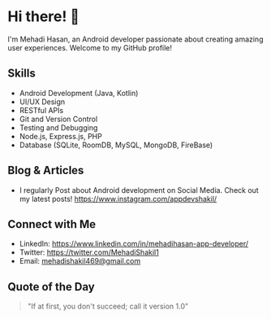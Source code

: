 <!-- Introduction and profile informations -->
# Hi there! 👋
I'm Mehadi Hasan, an Android developer passionate about creating amazing user experiences. Welcome to my GitHub profile!


<!-- skills -->
## Skills
- Android Development (Java, Kotlin)
- UI/UX Design
- RESTful APIs
- Git and Version Control
- Testing and Debugging
- Node.js, Express.js, PHP
- Database (SQLite, RoomDB, MySQL, MongoDB, FireBase)

<!-- Your projects
## Projects
- [Project 1](https://github.com/yourusername/project1): Brief description of the project.
- [Project 2](https://github.com/yourusername/project2): Brief description of the project.
- [Project 3](https://github.com/yourusername/project3): Brief description of the project.
 -->
 
<!-- blog or articles -->
## Blog & Articles
- I regularly Post about Android development on Social Media. Check out my latest posts!
https://www.instagram.com/appdevshakil/

<!-- social media and contact information -->
## Connect with Me
- LinkedIn: https://www.linkedin.com/in/mehadihasan-app-developer/
- Twitter: https://twitter.com/MehadiShakil1
- Email: mehadishakil469@gmail.com

<!-- Your GitHub stats
## GitHub Stats
![Your GitHub Stats](https://github-readme-stats.vercel.app/api?username=yourusername&show_icons=true&theme=radical)
 -->
 
<!-- Your favorite programming quote -->
## Quote of the Day
> "If at first, you don't succeed; call it version 1.0"


